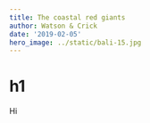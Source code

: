 ```yaml
---
title: The coastal red giants
author: Watson & Crick
date: '2019-02-05'
hero_image: ../static/bali-15.jpg
---
```


# h1
Hi